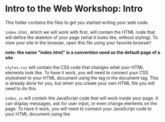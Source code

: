 # Intro to the Web Workshop: Intro

This folder contains the files to get you started writing your web code. 

`index.html`, which we will work with first, will contain the HTML code that will define the skeleton of your page (what it looks like, without styling). To view your site in the browser, open this file using your favorite browser! 

**note: the name "index.html" is a convention used as the default page of a site**

`styles.css` will contain the CSS code that changes what your HTML elements look like. To have it work, you will need to connect your CSS stylesheet to your HTML document using the <link> tag in the document <head> tag. This is already done for you, but when you create your own HTML file you will need to do this.

`index.js` will contain the JavaScript code that will work inside your page. It can display messages, ask for user input, or even change elements on the page. To have it work, you will need to connect your JavaScript code to your HTML document using the <script> tag in the document <head> tag. This is already done for you, but when you create your own HTML file you will need to do this.

Here's what we're going to do:

**Open this project in Stackblitz: [https://stackblitz.com/edit/oasis-workshop-3-testing?file=index.html](https://stackblitz.com/edit/oasis-workshop-3-testing?file=index.html)

**note: if you're using your own IDE (not Stackblitz), to see changes to your page while editing, save your changed files and refresh the page in your browser. We'd highly recommend you use Stackblitz though**


HTML:
1. Go through what's in the page (as a group)
2. Add a text heading to our HTML page. It can say whatever you want
3. Add two (2) paragraph below that heading. They can also say what you want, but should be longer than the heading
4. Add an image to your page. It can be a cute puppy image downloaded from the Internet or just a random photo from your desktop!

Check out this cheat sheet for more help writing: (https://raw.githubusercontent.com/iLoveCodingOrg/html-cheatsheet/master/html-cheatsheet.gif)[https://raw.githubusercontent.com/iLoveCodingOrg/html-cheatsheet/master/html-cheatsheet.gif]

And this listing of all the tags!
[https://www.w3schools.com/tags/default.asp](https://www.w3schools.com/tags/default.asp)

At this point your site will be functional but pretty plain. Let's add some styling!

CSS:
1. Add CSS rules to make all headers orange and twice as large
2. Add a class to your first paragraph element: 'fun-text'
3. Add CSS rules to fun-text to make it pink and italicized
4. Add a class to your image element: 'rounded'
5. Add CSS rules to make this image rounded

Check out this cheat sheet for more help writing: (https://raw.githubusercontent.com/iLoveCodingOrg/css-cheatsheet/master/css-cheatsheet.gif)[https://raw.githubusercontent.com/iLoveCodingOrg/css-cheatsheet/master/css-cheatsheet.gif]

And this listing of all the styles!
[https://www.w3schools.com/cssref/default.asp](https://www.w3schools.com/cssref/default.asp)

Add this point your site looks a little less plain, perhaps a little funkier! But we can't really interact with it in any way. Let's change that!

JavaScript:
1. In the function we have created, we're going to add some code to display a message to our user!
2. Using the "alert" function in JavaScript, we'll greet our user when they press a button
3. Add a new function that will change some text on your screen using document.getElementByID()

Check this out for more help writing JS code:
[https://www.w3schools.com/js/js_syntax.asp](https://www.w3schools.com/js/js_syntax.asp)